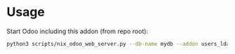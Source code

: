 # Usage

Start Odoo including this addon (from repo root):

```bash
python3 scripts/nix_odoo_web_server.py --db-name mydb --addon users_ldap_populate
```
